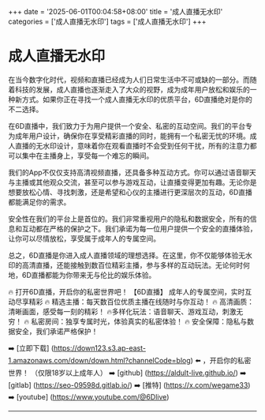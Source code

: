 +++
date = '2025-06-01T00:04:58+08:00'
title = '成人直播无水印'
categories = ['成人直播无水印']
tags = ['成人直播无水印']
+++

# 成人直播无水印

在当今数字化时代，视频和直播已经成为人们日常生活中不可或缺的一部分。而随着科技的发展，成人直播也逐渐走入了大众的视野，成为成年用户放松和娱乐的一种新方式。如果你正在寻找一个成人直播无水印的优质平台，6D直播绝对是你的不二选择。

在6D直播中，我们致力于为用户提供一个安全、私密的互动空间。我们的平台专为成年用户设计，确保你在享受精彩直播的同时，能拥有一个私密无忧的环境。成人直播的无水印设计，意味着你在观看直播时不会受到任何干扰，所有的注意力都可以集中在主播身上，享受每一个难忘的瞬间。

我们的App不仅仅支持高清视频直播，还具备多种互动方式。你可以通过语音聊天与主播或其他观众交流，甚至可以参与游戏互动，让直播变得更加有趣。无论你是想要放松心情、寻找刺激，还是希望和心仪的主播进行更深层次的互动，6D直播都能满足你的需求。

安全性在我们的平台上是首位的。我们非常重视用户的隐私和数据安全，所有的信息和互动都在严格的保护之下。我们承诺为每一位用户提供一个安全的直播体验，让你可以尽情放松，享受属于成年人的专属空间。

总之，6D直播是你进入成人直播领域的理想选择。在这里，你不仅能够体验无水印的高清直播，还能接触到数百位精彩主播，参与多样的互动玩法。无论何时何地，6D直播都能为你带来无与伦比的娱乐体验。

🔥 打开6D直播，开启你的私密世界吧！
【6D直播】
成年人的专属空间，实时互动尽享精彩
🔥 精选主播：每天数百位优质主播在线随时与你互动！
🔥 高清画质：清晰画面，感受每一刻的精彩！
🔥多样化玩法：语音聊天、游戏互动，刺激无穷！
🔥 私密房间：独享专属时光，体验真实的私密体验！
🔥 安全保障：隐私与数据安全，我们承诺严格保护！

➡️ [立即下载] (https://down123.s3.ap-east-1.amazonaws.com/down/down.html?channelCode=blog) ⬅️ ，开启你的私密世界！
（仅限18岁以上成年人）
➡️ [github] (https://aldult-live.github.io/)
➡️ [gitlab] (https://seo-09598d.gitlab.io/)
➡️ [推特] (https://x.com/wegame33)
➡️ [youtube] (https://www.youtube.com/@6Dlive)

---
